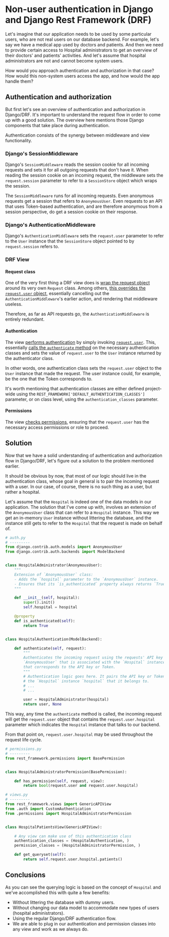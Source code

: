 # Non-user authentication in Django and Django Rest Framework (DRF)

Let's imagine that our application needs to be used by some particular users, who
are not real users on our database backend.
For example, let's say we have a medical app used by doctors and patients. And
then we need to provide certain access to Hospital administrators to get an
overview of their doctors' and patients' activities. And let's assume that hospital administrators
are not and cannot become system users.

How would you approach authentication and authorization in that case? How would
this non-system users access the app, and how would the app handle them?

## Authentication and authorization

But first let's see an overview of authentication and authorization in Django/DRF. It's important to
understand the request flow in order to come up with a good solution. The
overview here mentions those Django components that take place during
authentication.

Authentication consists of the synergy between middleware and view
functionality.

### Django's SessionMiddleware
Django's `SessionMiddleware` reads the session cookie for all incoming
requests and sets it for all outgoing requests that don't have it.
When reading the session cookie on an incoming request, the middleware sets
the `request.session` parameter to refer to a `SessionStore` object which wraps
the session. 

The `SessionMiddleware` runs for all incoming requests. Even anonymous requests get a session that refers to `AnonymousUser`. Even
requests to an API that uses Token-based authentication, and are therefore
anonymous from a session perspective, do get a session cookie on their
response.

### Django's AuthenticationMiddleware
Django's `AuthenticationMiddleware` sets the `request.user` parameter to refer
to the `User` instance that the `SessionStore` object pointed to by
`request.session` refers to.

### DRF View
#### Request class
One of the very first thing a DRF view does is [wrap the request
object](https://github.com/encode/django-rest-framework/blob/c5d9144aef1144825942ddffe0a6af23102ef44a/rest_framework/views.py#L385) around its very own `Request` class. Among others, [this overrides the `request.user` object](https://github.com/encode/django-rest-framework/blob/c5d9144aef1144825942ddffe0a6af23102ef44a/rest_framework/request.py#L220), essentially cancelling out the `AuthenticationMiddleware`'s earlier action, and rendering that middleware useless.

Therefore, as far as API requests go, the `AuthenticationMiddleware` is
entirely redundant.

#### Authentication
The view [performs
authentication](https://github.com/encode/django-rest-framework/blob/c5d9144aef1144825942ddffe0a6af23102ef44a/rest_framework/views.py#L414) by simply invoking [`request.user`](https://github.com/encode/django-rest-framework/blob/c5d9144aef1144825942ddffe0a6af23102ef44a/rest_framework/views.py#L324). This, essentially [calls the `authenticate` method](https://github.com/encode/django-rest-framework/blob/c5d9144aef1144825942ddffe0a6af23102ef44a/rest_framework/request.py#L227) on the necessary authentication classes and sets the value of `request.user` to the `User` instance returned by the authenticator class.

In other words, one authentication class sets the `request.user` object to the `User` instance that made the request. The user instance could, for example, be the one that the Token corresponds to. 

It's worth mentioning that authentication classes are either defined project-wide using the `REST_FRAMEWORK['DEFAULT_AUTHENTICATION_CLASSES']` parameter, or on class level, using the `authentication_classes` parameter.

#### Permissions
The view [checks permissions](https://github.com/encode/django-rest-framework/blob/c5d9144aef1144825942ddffe0a6af23102ef44a/rest_framework/views.py#L415), ensuring that the `request.user` has the necessary access permissions or role to proceed.

## Solution
Now that we have a solid understanding of authentication and authorization flow
in Django/DRF, let's figure out a solution to the problem mentioned earlier.

It should be obvious by now, that most of our logic should live in the
authentication class, whose goal in general is to pair the incoming request
with a user. In our case, of course, there is no such thing as a user, but
rather a hospital. 

Let's assume that the `Hospital` is indeed one of the data models in our
application. The solution that I've come up with, involves an extension of the
`AnonymousUser` class that can refer to a `Hospital` instance. This way we get
an in-memory `User` instance without littering the database, and the instance
still gets to refer to the `Hospital` that the request is made on behalf of.
```python
# auth.py
# ---------
from django.contrib.auth.models import AnonymousUser
from django.contrib.auth.backends import ModelBackend


class HospitalAdministrator(AnonymousUser):
    """
    Extension of `AnonymousUser` class:
    - Adds the `hospital` parameter to the `AnonymousUser` instance.
    - Ensures that its `is_authenticated` property always returns `True`.
    """

    def __init__(self, hospital):
        super().init()
        self.hospital = hospital

    @property
    def is_authenticated(self):
        return True


class HospitalAuthentication(ModelBackend):

    def authenticate(self, request):
        """
        Authenticates the incoming request using the requests' API key and creates an
        `AnonymousUser` that is associated with the `Hospital` instance
        that corresponds to the API key or Token.
        """
        # Authentication logic goes here. It pairs the API key or Token with
        # the `Hospital` instance `hospital` that it belongs to.
        # ...
        # ...

        user = HospitalAdministrator(hospital)
        return user, None
```

This way, any time the `authenticate` method is called, the incoming request
will get the `request.user` object that contains the `request.user.hospital`
parameter which indicates the `Hospital` instance that talks to our backend.

From that point on, `request.user.hospital` may be used throughout the request
life cycle.

```python
# permissions.py
# ---------
from rest_framework.permissions import BasePermission


class HospitalAdministratorPermission(BasePermission):

    def has_permission(self, request, view):
        return bool(request.user and request.user.hospital)
```

```python
# views.py
# ---------
from rest_framework.views import GenericAPIView
from .auth import CustomAuthentication
from .permissions import HospitalAdministratorPermission


class HospitalPatientsView(GenericAPIView):

    # Any view can make use of this authentication class
    authentication_classes = (HospitalAuthentication, )
    permission_classes = (HospitalAdministratorPermission, )

    def get_queryset(self):
        return self.request.user.hospital.patients()
```

## Conclusions

As you can see the querying logic is based on the concept of `Hospital` and
we've accomplished this with quite a few benefits:
- Without littering the database with dummy users.
- Without changing our data model to accommodate new types of users (hospital
administrators).
- Using the regular Django/DRF authentication flow.
- We are able to plug in our authentication and permission classes into any
    view and work as we always do.
